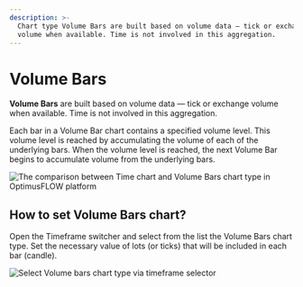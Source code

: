 ```yaml
---
description: >-
  Chart type Volume Bars are built based on volume data — tick or exchange
  volume when available. Time is not involved in this aggregation.
---
```


# Volume Bars

**Volume Bars** are built based on volume data — tick or exchange volume when available. Time is not involved in this aggregation.

Each bar in a Volume Bar chart contains a specified volume level. This volume level is reached by accumulating the volume of each of the underlying bars. When the volume level is reached, the next Volume Bar begins to accumulate volume from the underlying bars.

![The comparison between Time chart and Volume Bars chart type in OptimusFLOW platform](../../../.gitbook/assets/volume-bars-chart-in-OptimusFLOW.png)

## How to set Volume Bars chart?

Open the Timeframe switcher and select from the list the Volume Bars chart type. Set the necessary value of lots \(or ticks\) that will be included in each bar \(candle\).

![Select Volume bars chart type via timeframe selector](../../../.gitbook/assets/selection-of-volume-bars.png)

